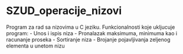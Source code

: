 # SZUD_operacije_nizovi
Program za rad sa nizovima u C jeziku. 
	Funkcionalnosti koje ukljucuje program:
	- Unos i ispis niza
	- Pronalazak maksimuma, minimuma kao i racunanje proseka
	- Sortiranje niza
	- Brojanje pojavljivanja zeljenog elementa u unetom nizu
